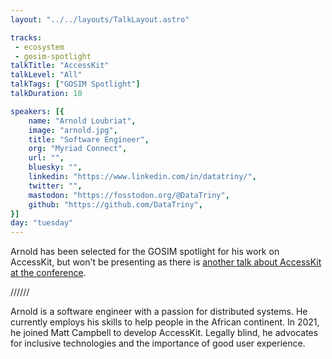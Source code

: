 ```yaml
---
layout: "../../layouts/TalkLayout.astro"

tracks: 
 - ecosystem
 - gosim-spotlight
talkTitle: "AccessKit"
talkLevel: "All"
talkTags: ["GOSIM Spotlight"]
talkDuration: 10

speakers: [{
    name: "Arnold Loubriat",
    image: "arnold.jpg",
    title: "Software Engineer",
    org: "Myriad Connect",
    url: "",
    bluesky: "",
    linkedin: "https://www.linkedin.com/in/datatriny/",
    twitter: "",
    mastodon: "https://fosstodon.org/@DataTriny",
    github: "https://github.com/DataTriny",
}]
day: "tuesday"
---
```


Arnold has been selected for the GOSIM spotlight for his work on AccessKit, but won't be presenting as there is [another talk about AccessKit at the conference](/talks/matt).

////// <!-- sepatator between abstract and bio -->

Arnold is a software engineer with a passion for distributed systems. He currently employs his skills to help people in the African continent. In 2021, he joined Matt Campbell to develop AccessKit. Legally blind, he advocates for inclusive technologies and the importance of good user experience.

